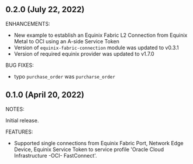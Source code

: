 ## 0.2.0 (July 22, 2022)

ENHANCEMENTS:

- New example to establish an Equinix Fabric L2 Connection from Equinix Metal to OCI using an A-side Service Token
- Version of `equinix-fabric-connection` module was updated to v0.3.1
- Version of required equinix provider was updated to v1.7.0

BUG FIXES:

- typo `purchase_order` was `purcharse_order`

## 0.1.0 (April 20, 2022)

NOTES:

Initial release.

FEATURES:

- Supported single connections from Equinix Fabric Port, Network Edge Device, Equinix Service Token to service profile 'Oracle Cloud Infrastructure -OCI- FastConnect'.
